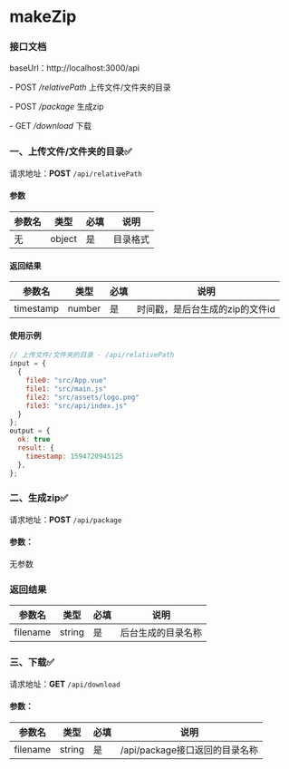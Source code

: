 # makeZip

### 接口文档

baseUrl：http://localhost:3000/api

\- POST  */relativePath* 上传文件/文件夹的目录

\- POST  */package* 生成zip

\- GET  */download* 下载

### 一、上传文件/文件夹的目录✅

请求地址：**POST** `/api/relativePath`

#### 参数

| 参数名 | 类型   | 必填 | 说明     |
| ------ | ------ | ---- | -------- |
| 无     | object | 是   | 目录格式 |

#### 返回结果

| 参数名    | 类型   | 必填 | 说明                            |
| --------- | ------ | ---- | ------------------------------- |
| timestamp | number | 是   | 时间戳，是后台生成的zip的文件id |

#### 使用示例

```javascript
// 上传文件/文件夹的目录 - /api/relativePath
input = {
  {
    file0: "src/App.vue"
    file1: "src/main.js"
    file2: "src/assets/logo.png"
    file3: "src/api/index.js"
  }
};
output = {
  ok: true
  result: {
    timestamp: 1594720945125
  },
};
```

### 二、生成zip✅

请求地址：**POST** `/api/package`

#### 参数：

无参数

### 返回结果

| 参数名   | 类型   | 必填 | 说明               |
| -------- | ------ | ---- | ------------------ |
| filename | string | 是   | 后台生成的目录名称 |

### 三、下载✅

请求地址：**GET** `/api/download`

#### 参数：

| 参数名   | 类型   | 必填 | 说明                           |
| -------- | ------ | ---- | ------------------------------ |
| filename | string | 是   | /api/package接口返回的目录名称 |

